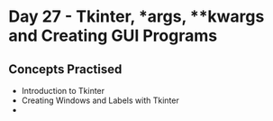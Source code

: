 # Day 27 - Tkinter, *args, **kwargs and Creating GUI Programs
## Concepts Practised
- Introduction to Tkinter
- Creating Windows and Labels with Tkinter
- 